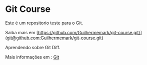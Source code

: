 # Git Course

Este é um repositorio teste para o Git.

Saiba mais em [https://github.com/Guilhermemark/git-course.git/](git@github.com:Guilhermemark/git-course.git)

Aprendendo sobre Git Diff.

Mais informações em : [Git](https://github.com/Guilhermemark/git-course/tree/1.0.0)
